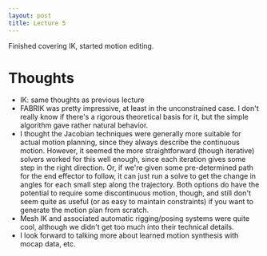 ```yaml
---
layout: post
title: Lecture 5
---
```


Finished covering IK, started motion editing.

# Thoughts
- IK: same thoughts as previous lecture
- FABRIK was pretty impressive, at least in the unconstrained case. I don't really know if there's a rigorous theoretical basis for it, but the simple algorithm gave rather natural behavior.
- I thought the Jacobian techniques were generally more suitable for actual motion planning, since they always describe the continuous motion. However, it seemed the more straightforward (though iterative) solvers worked for this well enough, since each iteration gives some step in the right direction. Or, if we're given some pre-determined path for the end effector to follow, it can just run a solve to get the change in angles for each small step along the trajectory. Both options do have the potential to require some discontinuous motion, though, and still don't seem quite as useful (or as easy to maintain constraints) if you want to generate the motion plan from scratch. 
- Mesh IK and associated automatic rigging/posing systems were quite cool, although we didn't get too much into their technical details. 
- I look forward to talking more about learned motion synthesis with mocap data, etc.
